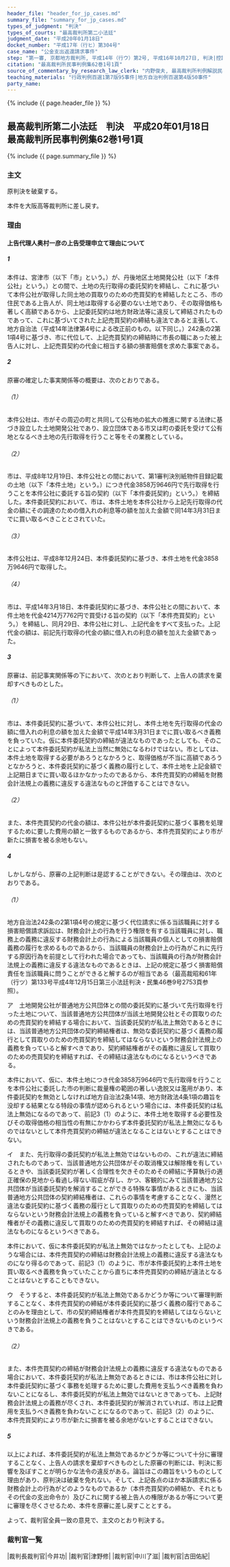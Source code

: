 ```yaml
---
header_file: "header_for_jp_cases.md"
summary_file: "summary_for_jp_cases.md"
types_of_judgment: "判決"
types_of_courts: "最高裁判所第二小法廷"
judgment_date: "平成20年01月18日"
docket_number: "平成17年（行ヒ）第304号"
case_name: "公金支出返還請求事件"
step: "第一審, 京都地方裁判所, 平成14年（行ウ）第2号, 平成16年10月27日, 判決|控訴審, 大阪高等裁判所, 平成16年（行コ）第118号, 平成17年6月10日, 判決|差戻控訴審, 大阪高等裁判所, 平成20年（行コ）第23号, 平成21年2月13日, 判決|差戻上告審, 最高裁判所第一小法廷, 平成21年（行ヒ）第162号, 平成21年12月17日, 判決"
citation: "最高裁判所民事判例集62巻1号1頁"
source_of_commentary_by_research_law_clerk: "内野俊夫, 最高裁判所判例解説民事篇平成20年度1頁"
teaching_materials: "行政判例百選1第7版95事件|地方自治判例百選第4版50事件"
party_name:
---
```


{% include {{ page.header_file }}  %}

## 最高裁判所第二小法廷　判決　平成20年01月18日　最高裁判所民事判例集62巻1号1頁

{% include {{ page.summary_file }}  %}








### 主文



原判決を破棄する。

本件を大阪高等裁判所に差し戻す。





### 理由



#### 上告代理人奥村一彦の上告受理申立て理由について

##### 1

本件は、宮津市（以下「市」という。）が、丹後地区土地開発公社（以下「本件公社」という。）との間で、土地の先行取得の委託契約を締結し、これに基づいて本件公社が取得した同土地の買取りのための売買契約を締結したところ、市の住民である上告人が、同土地は取得する必要のない土地であり、その取得価格も著しく高額であるから、上記委託契約は地方財政法等に違反して締結されたものであって、これに基づいてされた上記売買契約の締結も違法であると主張して、地方自治法（平成14年法律第4号による改正前のもの。以下同じ。）242条の2第1項4号に基づき、市に代位して、上記売買契約の締結時に市長の職にあった被上告人に対し、上記売買契約の代金に相当する額の損害賠償を求めた事案である。

##### 2

原審の確定した事実関係等の概要は、次のとおりである。

###### （1）

本件公社は、市がその周辺の町と共同して公有地の拡大の推進に関する法律に基づき設立した土地開発公社であり、設立団体である市又は町の委託を受けて公有地となるべき土地の先行取得を行うこと等をその業務としている。

###### （2）

市は、平成8年12月19日、本件公社との間において、第1審判決別紙物件目録記載の土地（以下「本件土地」という。）につき代金3858万9646円で先行取得を行うことを本件公社に委託する旨の契約（以下「本件委託契約」という。）を締結した。本件委託契約において、市は、本件土地を本件公社から上記先行取得の代金の額にその調達のための借入れの利息等の額を加えた金額で同14年3月31日までに買い取るべきこととされていた。

###### （3）

本件公社は、平成8年12月24日、本件委託契約に基づき、本件土地を代金3858万9646円で取得した。

###### （4）

市は、平成14年3月18日、本件委託契約に基づき、本件公社との間において、本件土地を代金4214万7762円で買受ける旨の契約（以下「本件売買契約」という。）を締結し、同月29日、本件公社に対し、上記代金をすべて支払った。上記代金の額は、前記先行取得の代金の額に借入れの利息の額を加えた金額であった。

##### 3

原審は、前記事実関係等の下において、次のとおり判断して、上告人の請求を棄却すべきものとした。

###### （1）

市は、本件委託契約に基づいて、本件公社に対し、本件土地を先行取得の代金の額に借入れの利息の額を加えた金額で平成14年3月31日までに買い取るべき義務を負っていた。仮に本件委託契約の締結が違法なものであったとしても、そのことによって本件委託契約が私法上当然に無効になるわけではない。市としては、本件土地を取得する必要があろうとなかろうと、取得価格が不当に高額であろうとなかろうと、本件委託契約に基づく義務の履行として、本件土地を上記金額で上記期日までに買い取るほかなかったのであるから、本件売買契約の締結を財務会計法規上の義務に違反する違法なものと評価することはできない。

###### （2）

また、本件売買契約の代金の額は、本件公社が本件委託契約に基づく事務を処理するために要した費用の額と一致するものであるから、本件売買契約により市が新たに損害を被る余地もない。

##### 4

しかしながら、原審の上記判断は是認することができない。その理由は、次のとおりである。

###### （1）

地方自治法242条の2第1項4号の規定に基づく代位請求に係る当該職員に対する損害賠償請求訴訟は、財務会計上の行為を行う権限を有する当該職員に対し、職務上の義務に違反する財務会計上の行為による当該職員の個人としての損害賠償義務の履行を求めるものであるから、当該職員の財務会計上の行為がこれに先行する原因行為を前提として行われた場合であっても、当該職員の行為が財務会計法規上の義務に違反する違法なものであるときは、上記の規定に基づく損害賠償責任を当該職員に問うことができると解するのが相当である（最高裁昭和61年（行ツ）第133号平成4年12月15日第三小法廷判決・民集46巻9号2753頁参照）。

ア　土地開発公社が普通地方公共団体との間の委託契約に基づいて先行取得を行った土地について、当該普通地方公共団体が当該土地開発公社とその買取りのための売買契約を締結する場合において、当該委託契約が私法上無効であるときには、当該普通地方公共団体の契約締結権者は、無効な委託契約に基づく義務の履行として買取りのための売買契約を締結してはならないという財務会計法規上の義務を負っていると解すべきであり、契約締結権者がその義務に違反して買取りのための売買契約を締結すれば、その締結は違法なものになるというべきである。

本件において、仮に、本件土地につき代金3858万9646円で先行取得を行うことを本件公社に委託した市の判断に裁量権の範囲の著しい逸脱又は濫用があり、本件委託契約を無効としなければ地方自治法2条14項、地方財政法4条1項の趣旨を没却する結果となる特段の事情が認められるという場合には、本件委託契約は私法上無効になるのであって、前記3（1）のように、本件土地を取得する必要性及びその取得価格の相当性の有無にかかわらず本件委託契約が私法上無効になるものではないとして本件売買契約の締結が違法となることはないとすることはできない。

イ　また、先行取得の委託契約が私法上無効ではないものの、これが違法に締結されたものであって、当該普通地方公共団体がその取消権又は解除権を有しているときや、当該委託契約が著しく合理性を欠きそのためその締結に予算執行の適正確保の見地から看過し得ない瑕疵が存し、かつ、客観的にみて当該普通地方公共団体が当該委託契約を解消することができる特殊な事情があるときにも、当該普通地方公共団体の契約締結権者は、これらの事情を考慮することなく、漫然と違法な委託契約に基づく義務の履行として買取りのための売買契約を締結してはならないという財務会計法規上の義務を負っていると解すべきであり、契約締結権者がその義務に違反して買取りのための売買契約を締結すれば、その締結は違法なものになるというべきである。

本件において、仮に本件委託契約が私法上無効ではなかったとしても、上記のような場合には、本件売買契約の締結は財務会計法規上の義務に違反する違法なものになり得るのであって、前記3（1）のように、市が本件委託契約上本件土地を買い取るべき義務を負っていたことから直ちに本件売買契約の締結が違法となることはないとすることもできない。

ウ　そうすると、本件委託契約が私法上無効であるかどうか等について審理判断することなく、本件売買契約の締結が本件委託契約に基づく義務の履行であることのみを理由として、市の契約締結権者が本件売買契約を締結してはならないという財務会計法規上の義務を負うことはないとすることはできないものというべきである。

###### （2）

また、本件売買契約の締結が財務会計法規上の義務に違反する違法なものである場合において、本件委託契約が私法上無効であるときには、市は本件公社に対し本件委託契約に基づく事務を処理するために要した費用を支払うべき義務を負わないことになるし、本件委託契約が私法上無効ではないときであっても、上記財務会計法規上の義務が尽くされ、本件委託契約が解消されていれば、市は上記費用を支払うべき義務を負わないことになるのであって、前記3（2）のように、本件売買契約により市が新たに損害を被る余地がないとすることはできない。

##### 5

以上によれば、本件委託契約が私法上無効であるかどうか等について十分に審理することなく、上告人の請求を棄却すべきものとした原審の判断には、判決に影響を及ぼすことが明らかな法令の違反がある。論旨はこの趣旨をいうものとして理由があり、原判決は破棄を免れない。そして、上記各点のほか本訴請求に係る財務会計上の行為がどのようなものであるか（本件売買契約の締結か、それともその代金の支出命令か）及びこれに関する被上告人の権限があるか等について更に審理を尽くさせるため、本件を原審に差し戻すこととする。

よって、裁判官全員一致の意見で、主文のとおり判決する。

### 裁判官一覧

|裁判長裁判官|今井功|
|裁判官|津野修|
|裁判官|中川了滋|
|裁判官|古田佑紀|

